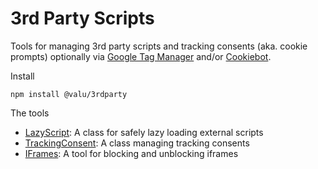 # 3rd Party Scripts

Tools for managing 3rd party scripts and tracking consents (aka. cookie
prompts) optionally via [Google Tag
Manager](https://marketingplatform.google.com/about/tag-manager/) and/or [Cookiebot](https://www.cookiebot.com/).

Install

```
npm install @valu/3rdparty
```

The tools

-   [LazyScript](lazy-script.md): A class for safely lazy loading external scripts
-   [TrackingConsent](tracking-consent.md): A class managing tracking consents
-   [IFrames](iframes.md): A tool for blocking and unblocking iframes
